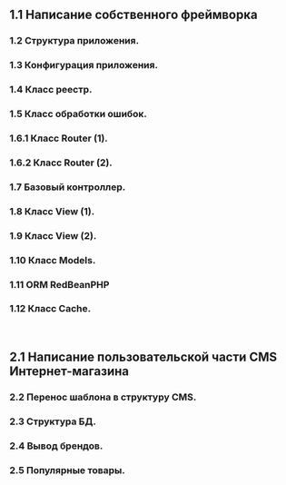 <h2> 1.1 Написание собственного фреймворка</h2>

<h3><span>1.2</span> Структура приложения.</h3>
<h3><span>1.3</span> Конфигурация приложения.</h3>
<h3><span>1.4</span> Класс реестр.</h3>
<h3><span>1.5</span> Класс обработки ошибок.</h3>
<h3><span>1.6.1</span> Класс Router (1).</h3>
<h3><span>1.6.2</span> Класс Router (2).</h3>
<h3><span>1.7</span> Базовый контроллер.</h3>
<h3><span>1.8</span> Класс View (1).</h3>
<h3><span>1.9</span> Класс View (2).</h3>
<h3><span>1.10</span> Класс Models.</h3>
<h3><span>1.11</span> ORM RedBeanPHP</h3>
<h3><span>1.12</span> Класс Cache.</h3>
<br>
<h2>2.1 Написание пользовательской части CMS Интернет-магазина</h2>
<h3><span>2.2</span> Перенос шаблона в структуру CMS. </h3>
<h3><span>2.3</span> Структура БД. </h3>
<h3><span>2.4</span> Вывод брендов. </h3>
<h3><span>2.5</span> Популярные товары. </h3>


